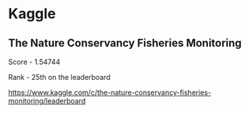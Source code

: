 # Kaggle

## The Nature Conservancy Fisheries Monitoring

Score - 1.54744

Rank - 25th on the leaderboard

https://www.kaggle.com/c/the-nature-conservancy-fisheries-monitoring/leaderboard
